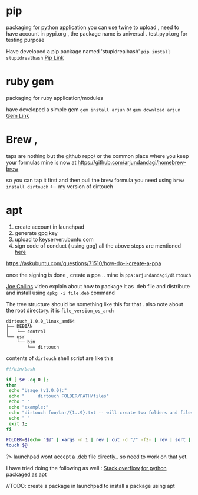 # pip 

packaging for python application
you can use twine to upload , need to have account in pypi.org , the package name is universal . test.pypi.org for testing purpose

Have developed a pip package named 'stupidrealbash'
`pip install stupidrealbash` 
[Pip Link](https://pypi.org/project/stupidrealbash/)


# ruby gem 
 packaging for ruby application/modules
 
 have developed a simple gem 
 `gem install arjun` 
 or 
 `gem download arjun`
 [Gem Link](https://rubygems.org/gems/arjun)
 
 
 # Brew , 
 taps are nothing but the github repo/ or the common place where you keep your formulas 
 mine is now at https://github.com/arjundandagi/homebrew-brew
 
 so you can tap it first and then pull the brew formula you need 
 using 
 `brew install dirtouch` <-- my version of dirtouch 
 
 # apt 
 1. create account in launchpad 
 2. generate gpg key 
 3. upload to keyserver.ubuntu.com
 3. sign code of conduct ( using gpg) 
 all the above steps are mentioned [here](https://help.ubuntu.com/community/GnuPrivacyGuardHowto#Uploading_the_key_to_Ubuntu_keyserver)
 
 https://askubuntu.com/questions/71510/how-do-i-create-a-ppa
 
 once the signing is done , create a ppa .. mine is `ppa:arjundandagi/dirtouch`
 
 [Joe Collins](https://youtu.be/ep88vVfzDAo) video explain about how to package it as .deb file and distribute and install using `dpkg -i file.deb` command 
 
 The tree structure should be something like this for that . also note about the root directory. it is `file_version_os_arch`
```
dirtouch_1.0.0_linux_amd64
├── DEBIAN
│   └── control
└── usr
    └── bin
        └── dirtouch

```
 contents of `dirtouch` shell script are like this 
 
 ```bash
 #!/bin/bash

if [ $# -eq 0 ];
then 
  echo "Usage (v1.0.0):"
  echo "     dirtouch FOLDER/PATH/files"
  echo " "
  echo "example:"
  echo "dirtouch foo/bar/{1..9}.txt -- will create two folders and files through 1 to 9.txt inside foo/bar folder"
  echo " "
  exit 1;
fi

FOLDER=$(echo "$@" | xargs -n 1 | rev | cut -d "/" -f2- | rev | sort | uniq | xargs -n 1 mkdir -p )
touch $@
 ```
 
 ?> launchpad wont accept a .deb file directly.. so need to work on that yet.
 
 I have tried doing the following as well : 
 [Stack overflow](https://askubuntu.com/questions/27715/create-a-deb-package-from-scripts-or-binaries/27731#27731)
 [for python packaged as apt](https://askubuntu.com/questions/90764/how-do-i-create-a-deb-package-for-a-single-python-script)
 
 //TODO: create a package in launchpad to install a package using apt
